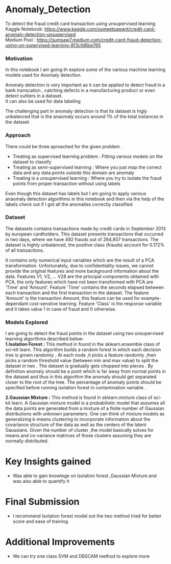 # Anomaly_Detection
To detect the fraud credit card  transaction using unsupervised learning <br>
Kaggle Notebook: https://www.kaggle.com/sumeetsawant/credit-card-anomaly-detection-unsupervised <br>
Medium Post : https://sumsaw7.medium.com/credit-card-fraud-detection-using-un-supervised-learning-8f3cfd6be765<br>

### Motivation 

In this notebook I am going th explore some of the various machine learning models used for Anomaly detection. <br>

Anomaly detection is very important as it can be applied to detect fraud in a bank transcation , catching defects in a manufacturing product or even detect outliers in a dataset. <br> It can also be used for data labeling 

The challenging part in anomaly detection is that its dataset is higly unbalanced that is the anaomaly occurs around 1% of the total instances in the dataset. <br>

### Approach 

There could be three aproached for the given problem . 
* Treating as supervised learning problem : Fitting various models on the dataset to classify<br> 
* Treating as semi-supervised learning : Where you just map the correct data and any data points outside this domain are anomaly<br>
* Treating is a unsupervised learning : Where you try to isolate the fraud points from proper transaction without using labels <br>

Even though this dataset has labels but I am going to apply various anaomaly detection algorithms in this notebook and then via the help of the labels check out if I got all the anomalies correctly classified. 

### Dataset 

The datasets contains transactions made by credit cards in September 2013 by european cardholders.
This dataset presents transactions that occurred in two days, where we have 492 frauds out of 284,807 transactions. The dataset is highly unbalanced, the positive class (frauds) account for 0.172% of all transactions.

It contains only numerical input variables which are the result of a PCA transformation. Unfortunately, due to confidentiality issues, we cannot provide the original features and more background information about the data. Features V1, V2, … V28 are the principal components obtained with PCA, the only features which have not been transformed with PCA are 'Time' and 'Amount'. Feature 'Time' contains the seconds elapsed between each transaction and the first transaction in the dataset. The feature 'Amount' is the transaction Amount, this feature can be used for example-dependant cost-senstive learning. Feature 'Class' is the response variable and it takes value 1 in case of fraud and 0 otherwise.<br>


### Models Explored

I am going to detect the fraud points in the dataset using two unsupervised learning algorithms described below:<br>
**1.Isolation Forest :** This method in found in the sklearn.ensemble class of sci-kit learn. This algorithm builds a random forest in which each decision tree is grown randomly . At each node ,it picks a feature randomly ,then picks a random threshold value (between min and max value) to split the dataset in two . The dataset is gradually gets chopped into pieces . By definition anomaly should be a point which is far away from normal points in the dataset and thus in this algorithm the anomaly should get separated closer to the root of the tree. The percentage of anomaly points should be specified before running isolation forest in contamination variable .

**2.Gaussian Mixture :** This method is found in sklearn.mixture class of sci-kit learn. A Gaussian mixture model is a probabilistic model that assumes all the data points are generated from a mixture of a finite number of Gaussian distributions with unknown parameters. One can think of mixture models as generalizing k-means clustering to incorporate information about the covariance structure of the data as well as the centers of the latent Gaussians. Given the number of cluster ,the model basically solves for means and co-variance matrices of those clusters assuming they are normally distributed.

# Key Insights gained 
- Was able to gain knowlege on Isolation forest ,Gaussian Mixture and was also able to quantify it <br>

# Final Submission 
- I recommend Isolation forest model out the two method tried for better score and ease of training <br>

# Additional Improvements 
- We can try one class SVM and DBSCAM method to explore more 

